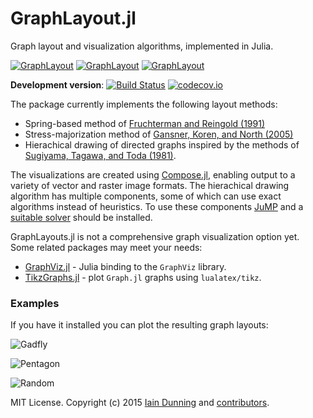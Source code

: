 # GraphLayout.jl

Graph layout and visualization algorithms, implemented in Julia.

[![GraphLayout](http://pkg.julialang.org/badges/GraphLayout_0.3.svg)](http://pkg.julialang.org/?pkg=GraphLayout&ver=0.3)
[![GraphLayout](http://pkg.julialang.org/badges/GraphLayout_0.4.svg)](http://pkg.julialang.org/?pkg=GraphLayout&ver=0.4)
[![GraphLayout](http://pkg.julialang.org/badges/GraphLayout_0.4.svg)](http://pkg.julialang.org/?pkg=GraphLayout&ver=0.5)

**Development version**:
[![Build Status](https://travis-ci.org/IainNZ/GraphLayout.jl.svg?branch=master)](https://travis-ci.org/IainNZ/GraphLayout.jl)
[![codecov.io](https://codecov.io/github/IainNZ/GraphLayout.jl/coverage.svg?branch=master)](https://codecov.io/github/IainNZ/GraphLayout.jl?branch=master)


The package currently implements the following layout methods:

* Spring-based method of [Fruchterman and Reingold (1991)](https://scholar.google.com/scholar?q=Graph+Drawing+by+Force+Directed+Placement)
* Stress-majorization method of [Gansner, Koren, and North (2005)](https://scholar.google.com/scholar?hl=en&q=Graph+Drawing+by+Stress+Majorization)
* Hierachical drawing of directed graphs inspired by the methods of [Sugiyama, Tagawa, and Toda (1981)](https://scholar.google.com/scholar?q=Methods+for+visual+understanding+of+hierarchical+system+structures).

The visualizations are created using [Compose.jl](https://github.com/dcjones/Compose.jl), enabling output to a variety of vector and raster image formats. The hierachical drawing algorithm has multiple components, some of which can use exact algorithms instead of heuristics. To use these components [JuMP](https://github.com/JuliaOpt/JuMP.jl) and a [suitable solver](http://juliaopt.org) should be installed.

GraphLayouts.jl is not a comprehensive graph visualization option yet. Some related packages may meet your needs:
* [GraphViz.jl](https://github.com/Keno/GraphViz.jl) - Julia binding to the `GraphViz` library.
* [TikzGraphs.jl](https://github.com/sisl/TikzGraphs.jl) - plot `Graph.jl` graphs using `lualatex/tikz`.

### Examples

If you have it installed you can plot the resulting graph layouts:

![Gadfly](https://rawgit.com/IainNZ/GraphLayout.jl/master/example/gadfly.svg)

![Pentagon](https://rawgit.com/IainNZ/GraphLayout.jl/master/test/pentagon.svg)

![Random](https://rawgit.com/IainNZ/GraphLayout.jl/master/test/random.svg)

MIT License. Copyright (c) 2015 [Iain Dunning](http://iaindunning.com) and [contributors](https://github.com/IainNZ/GraphLayout.jl/graphs/contributors).
